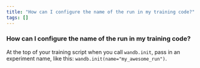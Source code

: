 ```yaml
---
title: "How can I configure the name of the run in my training code?"
tags: []
---
```


### How can I configure the name of the run in my training code?
At the top of your training script when you call `wandb.init`, pass in an experiment name, like this: `wandb.init(name="my_awesome_run")`.